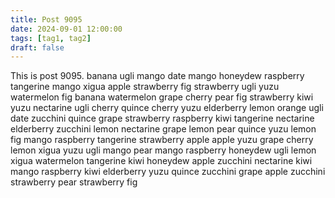 ```yaml
---
title: Post 9095
date: 2024-09-01 12:00:00
tags: [tag1, tag2]
draft: false
---
```

This is post 9095.
banana
ugli
mango
date
mango
honeydew
raspberry
tangerine
mango
xigua
apple
strawberry
fig
strawberry
ugli
yuzu
watermelon
fig
banana
watermelon
grape
cherry
pear
fig
strawberry
kiwi
yuzu
nectarine
ugli
cherry
quince
cherry
yuzu
elderberry
lemon
orange
ugli
date
zucchini
quince
grape
strawberry
raspberry
kiwi
tangerine
nectarine
elderberry
zucchini
lemon
nectarine
grape
lemon
pear
quince
yuzu
lemon
fig
mango
raspberry
tangerine
strawberry
apple
apple
yuzu
grape
cherry
lemon
xigua
yuzu
ugli
mango
pear
mango
raspberry
honeydew
ugli
lemon
xigua
watermelon
tangerine
kiwi
honeydew
apple
zucchini
nectarine
kiwi
mango
raspberry
kiwi
elderberry
yuzu
quince
zucchini
grape
apple
zucchini
strawberry
pear
strawberry
fig
